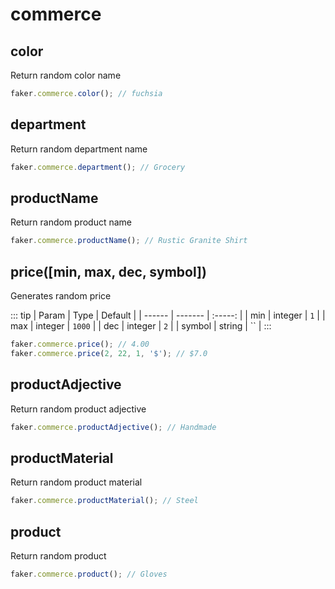 # commerce

## color

Return random color name

```js
faker.commerce.color(); // fuchsia
```

## department

Return random department name

```js
faker.commerce.department(); // Grocery
```

## productName

Return random product name

```js
faker.commerce.productName(); // Rustic Granite Shirt
```

## price([min, max, dec, symbol])

Generates random price

::: tip
| Param  | Type    | Default |
| ------ | ------- | :-----: |
| min    | integer |   `1`   |
| max    | integer | `1000`  |
| dec    | integer |   `2`   |
| symbol | string  |   ``    |
:::

```js
faker.commerce.price(); // 4.00
faker.commerce.price(2, 22, 1, '$'); // $7.0
```

## productAdjective

Return random product adjective

```js
faker.commerce.productAdjective(); // Handmade
```

## productMaterial

Return random product material

```js
faker.commerce.productMaterial(); // Steel
```

## product

Return random product

```js
faker.commerce.product(); // Gloves
```